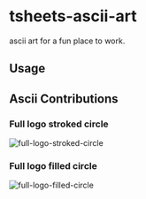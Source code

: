 # tsheets-ascii-art

ascii art for a fun place to work.

## Usage

## Ascii Contributions

### Full logo stroked circle

![full-logo-stroked-circle](http://i.imgur.com/pnzVKer.png)

### Full logo filled circle

![full-logo-filled-circle](http://i.imgur.com/1MF3Mhd.png)

